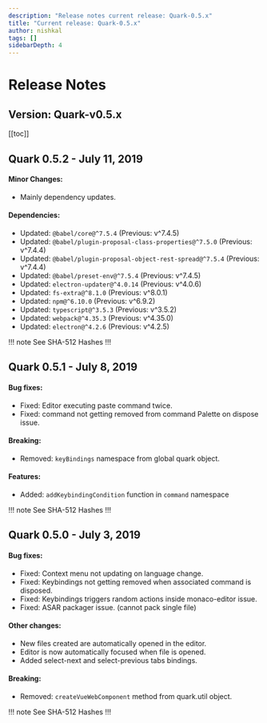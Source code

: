 ```yaml
---
description: "Release notes current release: Quark-0.5.x"
title: "Current release: Quark-0.5.x"
author: nishkal
tags: []
sidebarDepth: 4
---
```



# Release Notes

## Version: Quark-v0.5.x



[[toc]]

<!-- Quark-0.5.2-start -->
## Quark 0.5.2 - July 11, 2019

#### Minor Changes:
* Mainly dependency updates.

#### Dependencies:
* Updated: `@babel/core@^7.5.4` (Previous: v^7.4.5)
* Updated: `@babel/plugin-proposal-class-properties@^7.5.0` (Previous: v^7.4.4)
* Updated: `@babel/plugin-proposal-object-rest-spread@^7.5.4` (Previous: v^7.4.4)
* Updated: `@babel/preset-env@^7.5.4` (Previous: v^7.4.5)
* Updated: `electron-updater@^4.0.14` (Previous: v^4.0.6)
* Updated: `fs-extra@^8.1.0` (Previous: v^8.0.1)
* Updated: `npm@^6.10.0` (Previous: v^6.9.2)
* Updated: `typescript@^3.5.3` (Previous: v^3.5.2)
* Updated: `webpack@^4.35.3` (Previous: v^4.35.0)
* Updated: `electron@^4.2.6` (Previous: v^4.2.5)


!!! note See SHA-512 Hashes
<DropDown>
<ReleaseNotes :sha='{
    "Quark-win-0.5.2.exe": "TgMlXuj2CnCvHd6mRfyaQmNek1BdbVf5MzHDTHnieij06fJutvZSCCqD6r6yLJs2/VnIdOo2kfA6m43plMNb+Q==",
    "Quark-win-x64-0.5.2.msi": "PiuBnptq5A+a6dUXMqmqHsffQzQHaDR569eXkn+3rEqIdra/r5qOPv16yp7ZGgjsZb0z8BU6DogwxbBSV4e3fQ==",
    "Quark-win-x64-0.5.2.zip": "N1d/f4OXlXvHr5m9vrW8PkzstjaRhNbHWlv9C2gexsevFnZyxV3yM96GBPcb3khdYqRHQ3MY1QkMReYhc1Yp9A==",
    "Quark-linux-amd64-0.5.2.deb": "QgjM2tri9MWbjlbTlRuV4h5a8u/eR7nNmQV3O+kNjofT1sktUw9X74xCn8qeSoEpZRmCp3MMOCNeOR4SIIWHxw==",
    "Quark-linux-x64-0.5.2.tar.gz": "A6H7Yl4yiOP3eBmVwH4YSCzTSYhZoYcv34H3M/FnOWot/eVolBJsFtgK1kwbflBj49jgEXIez1ArASiaAAF2yA==",
    "Quark-linux-x86_64-0.5.2.AppImage": "eVmKffTXNsEYivBUrBHT2SzNwW0DjDXIEfQ/IlaNtN2whI3gu25FzJIAbau4scs7FBRzDUNirndmleCcDK3hcQ=="
}' />
</DropDown>
!!!

<!-- ---------------------------------------------- -->
<!-- Quark-0.5.2-end -->




<!-- Quark-0.5.1-start -->
## Quark 0.5.1 - July 8, 2019

#### Bug fixes:
* Fixed: Editor executing paste command twice.
* Fixed: command not getting removed from command Palette on dispose issue.

#### Breaking:
* Removed: `keyBindings` namespace from global quark object.

#### Features:
* Added: `addKeybindingCondition` function in `command` namespace



!!! note See SHA-512 Hashes
<DropDown>
<ReleaseNotes :sha='{
    "Quark-win-0.5.1.exe": "8D3K03Se11NP4FqcO1dun975PrKt+ogUSm/B+xnOgm4C6CPHrDtdV6ltbIhhlIOgCZc0CvFSa7IA7OpdGeYJAQ==",
    "Quark-win-x64-0.5.1.msi": "GkvzmnJD9+sVmmIMYSN0DERXKKWqM0/GU75yvf1WdW062W5zxSDWvKdtKAGMiQdrter0crsbRhhVlOPF5zT+fg==",
    "Quark-win-x64-0.5.1.zip": "0aRXGyRW2JATbbkqFA/9A7pQXEUua8yoEv1U+85UgMl9aoRNbb9uo1Or9FAtE5inz3di8hOOvXNgNR+hrTWs8w==",
    "Quark-linux-amd64-0.5.1.deb": "9NZDINUko98fAS6o1CRDEzkAmUa+5Aknb+hXZNjLZZhZRNLDs7oqgUlLHiy4I0iZNXbdE1eibfSrOT7LFPQTZg==",
    "Quark-linux-x64-0.5.1.tar.gz": "QkGXr7SG1XlDSudS7yzQARwDPI4lpJvpYYYDX5wiWDq9bxSZI/JHGzMPhVFT5VsDRito+vcuTymMRB97PIehpw==",
    "Quark-linux-x86_64-0.5.1.AppImage": "FwSC78EFIokphq8NxOIUOTOeErMSu3MfCsQIPOOMsJlHEldQugZGgPhRqKoEQUyZ5wS5SNW0R92lzAMinR9jbg=="
}' />
</DropDown>
!!!

<!-- ---------------------------------------------- -->
<!-- Quark-0.5.1-end -->




<!-- Quark-0.5.0-start -->
## Quark 0.5.0 - July 3, 2019

#### Bug fixes:
* Fixed: Context menu not updating on language change.
* Fixed: Keybindings not getting removed when associated command is disposed.
* Fixed: Keybindings triggers random actions inside monaco-editor issue.
* Fixed: ASAR packager issue. (cannot pack single file)

#### Other changes:
* New files created are automatically opened in the editor.
* Editor is now automatically focused when file is opened.
* Added select-next and select-previous tabs bindings.

#### Breaking:
* Removed: `createVueWebComponent` method from quark.util object.



!!! note See SHA-512 Hashes
<DropDown>
<ReleaseNotes :sha='{
    "Quark-win-0.5.0.exe": "RTxwtMUgpNOztN4wtrJgwcLNzwn5nLXjM7J6Fiqrg90Wrqj/q89D6Sv5WN+Zq5+woiEE8+F5u/VFl2b+bH1xew==",
    "Quark-win-x64-0.5.0.msi": "nyfZICtVjytS4bs6FL4kYTBBrgn5suW2rUghnYLhgicFTmPHSx3SNJVB2wRfa6XBeD6A8IVAwY7h836Mq8fiJw==",
    "Quark-win-x64-0.5.0.zip": "0GS+9/D/92uu0uud8FJ5jy0ueEyV0sjX5el8UMarXn4KObmQydvJc4p2J9fANDknOQBHq6JxJNeL7jVp8PrbJA==",
    "Quark-linux-amd64-0.5.0.deb": "otN1TCzZk8Noy5h8/HkuQ2Bv4hruXwRruNjURVDaH8HdVh2xFJEAhrbWXtuqjdio0lD+0m+XYYiHVqaY+bQ4qw==",
    "Quark-linux-x64-0.5.0.tar.gz": "F+evYuu7oXSr+TdxpnW/GFkaZgvL9+Fe4eqh/YhBrVho56GnLkmiZ+fC7DnOlsZj3TQYm7Y+6PMa1D5xzgM80Q==",
    "Quark-linux-x86_64-0.5.0.AppImage": "9S3dKLlpN4pSxwAVZq78vfxUcFDBGqFcXp4cf3f4dlA13Ctk99Fo/oufGLUtqRKfgb0KCOUig1X96MU1uREkvw=="
}' />
</DropDown>
!!!

<!-- ---------------------------------------------- -->
<!-- Quark-0.5.0-end -->


